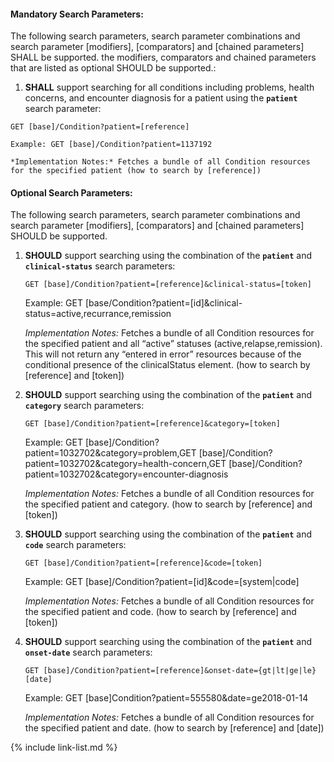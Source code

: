 
#### Mandatory Search Parameters:

The following search parameters, search parameter combinations and search parameter [modifiers], [comparators] and [chained parameters] SHALL be supported.  the  modifiers, comparators and chained parameters that are listed as optional SHOULD be supported.:


1. **SHALL** support searching for all conditions including problems, health concerns, and encounter diagnosis for a patient using the **`patient`** search parameter:

  `GET [base]/Condition?patient=[reference]`

    Example: GET [base]/Condition?patient=1137192

    *Implementation Notes:* Fetches a bundle of all Condition resources for the specified patient (how to search by [reference])



#### Optional Search Parameters:

The following search parameters, search parameter combinations and search parameter [modifiers], [comparators] and [chained parameters] SHOULD be supported.

1. **SHOULD** support searching using the combination of the **`patient`** and **`clinical-status`** search parameters:

    `GET [base]/Condition?patient=[reference]&clinical-status=[token]`

    Example: GET [base/Condition?patient=[id]&amp;clinical-status=active,recurrance,remission

    *Implementation Notes:* Fetches a bundle of all Condition resources for the specified patient and all “active” statuses (active,relapse,remission). This will not return any “entered in error” resources because of the conditional presence of the clinicalStatus element. (how to search by [reference] and [token])

1. **SHOULD** support searching using the combination of the **`patient`** and **`category`** search parameters:

    `GET [base]/Condition?patient=[reference]&category=[token]`

    Example: GET [base]/Condition?patient=1032702&amp;category=problem,GET [base]/Condition?patient=1032702&amp;category=health-concern,GET [base]/Condition?patient=1032702&amp;category=encounter-diagnosis

    *Implementation Notes:* Fetches a bundle of all Condition resources for the specified patient and category. (how to search by [reference] and [token])

1. **SHOULD** support searching using the combination of the **`patient`** and **`code`** search parameters:

    `GET [base]/Condition?patient=[reference]&code=[token]`

    Example: GET [base]/Condition?patient=[id]&amp;code=[system|code]

    *Implementation Notes:* Fetches a bundle of all Condition resources for the specified patient and code. (how to search by [reference] and [token])

1. **SHOULD** support searching using the combination of the **`patient`** and **`onset-date`** search parameters:

    `GET [base]/Condition?patient=[reference]&onset-date={gt|lt|ge|le}[date]`

    Example: GET [base]Condition?patient=555580&amp;date=ge2018-01-14

    *Implementation Notes:* Fetches a bundle of all Condition resources for the specified patient and date.  (how to search by [reference] and [date])


{% include link-list.md %}